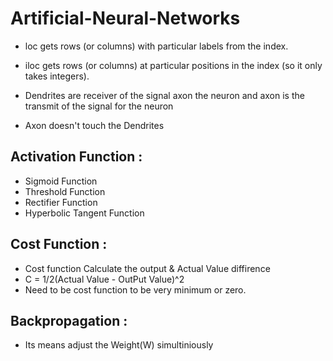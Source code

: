 # Artificial-Neural-Networks

- loc gets rows (or columns) with particular labels from the index.
- iloc gets rows (or columns) at particular positions in the index (so it only takes integers).

- Dendrites are receiver of the signal axon the neuron and axon is the transmit of the signal for the neuron
- Axon doesn't touch the Dendrites

## Activation Function :
- Sigmoid Function 
- Threshold Function 
- Rectifier Function
- Hyperbolic Tangent Function

## Cost Function :
- Cost function Calculate the output & Actual Value diffirence 
- C = 1/2(Actual Value - OutPut Value)^2
- Need to be cost function to be very minimum or zero.

## Backpropagation :
- Its means adjust the Weight(W) simultiniously
